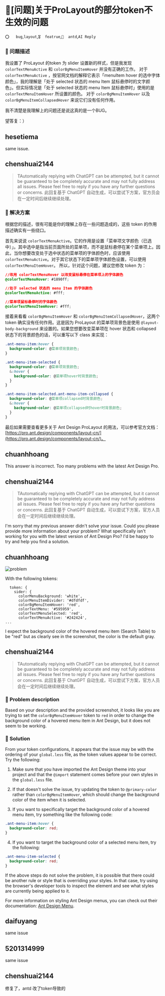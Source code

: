 # 🧐[问题]关于ProLayout的部分token不生效的问题

`⭕️   bug`,`layout`,`🎖️  featrue`,`🧱  antd`,`AI Reply`

### 🧐 问题描述

我设置了 ProLayout 的token 为 slider 设置新的样式，但是我发现 `colorTextMenuActive` 和 `colorBgMenuItemHover` 并没有正确的工作。
对于 `colorTextMenuActive` ，按官网文档的解释它表示「menuItem hover 的选中字体颜色」，我的理解是「处于 selected 状态的 menu Item 鼠标悬停时的文字颜色」。但实际情况是「处于 selected 状态的 menu Item 鼠标悬停时」使用的是 `colorTextMenuItemHover` 所设置的颜色。
对于 `colorBgMenuItemHover` 以及`colorBgMenuItemCollapsedHover` 来说它们没有任何作用。

我不清楚是我理解上的问题还是说这真的是一个BUG。

望答复：）

## hesetiema

same issue.

## chenshuai2144

> TAutomatically replying with ChatGPT can be attempted, but it cannot be guaranteed to be completely accurate and may not fully address all issues. Please feel free to reply if you have any further questions or concerns.
> 此回复基于 ChatGPT 自动生成，可以尝试下方案，官方员会在一定时间后继续继续处理。

### 🌈 解决方案

根据您的描述，很有可能是你的理解上存在一些问题造成的，这些 token 的作用描述确实有一些绕口。

首先来说说 `colorTextMenuActive`。它的作用是设置「菜单项文字颜色（已选中）」。其中选中是指当前页面所处的菜单项，而不是鼠标悬停在某个菜单项上。因此，当你想要改变处于选中状态的菜单项的字体颜色时，应该使用 `colorTextMenuActive`。对于其它状态下的菜单项字体颜色设置，可以使用 `colorTextMenuItemHover`。 所以，针对这个问题，建议您修改 token 为：

```css
//改用 colorTextMenuHover 以改变鼠标悬停在菜单项上的字体颜色
@colorTextMenuHover: #1890ff;

//处于 selected 状态的 menu Item 的字体颜色
@colorTextMenuActive: #fff;

//菜单项鼠标悬停时的字体颜色
@colorTextMenuItemHover: #fff;
```

接着来看看 `colorBgMenuItemHover` 和 `colorBgMenuItemCollapsedHover`，这两个 token 确实没有任何作用。这是因为 ProLayout 的菜单项背景色是使用 `@layout-body-background` 来设置的。如果您想要改变菜单项在 hover 状态和 collapsed 状态下的背景颜色的话，可以重写以下 class 来实现：

```css
.ant-menu-item:hover {
  background-color: @菜单项背景颜色;
}

.ant-menu-item-selected {
  background-color: @菜单项背景颜色;
  &:hover {
    background-color: @菜单项hover时背景颜色;
  }
}

.ant-menu-item-selected.ant-menu-item-collapsed {
  background-color: @菜单项collapsed时背景颜色;
  &:hover {
    background-color: @菜单项collapsed时hover时背景颜色;
  }
}
```

最后如果需要查看更多关于 Ant Design ProLayout 的用法，可以参考官方文档：[https://pro.ant.design/components/layout-cn/](https://pro.ant.design/components/layout-cn/)。

## chuanhhoang

This answer is incorrect. Too many problems with the latest Ant Design Pro.

## chenshuai2144

> TAutomatically replying with ChatGPT can be attempted, but it cannot be guaranteed to be completely accurate and may not fully address all issues. Please feel free to reply if you have any further questions or concerns.
> 此回复基于 ChatGPT 自动生成，可以尝试下方案，官方人员会在一定时间后继续继续处理。

I'm sorry that my previous answer didn't solve your issue. Could you please provide more information about your problem? What specifically isn't working for you with the latest version of Ant Design Pro? I'd be happy to try and help you find a solution.

## chuanhhoang

![problem](https://user-images.githubusercontent.com/19351207/223694211-9a188e9a-50a1-4313-ac8e-87ca067fed42.jpg)

With the following tokens:

```
  token: {
    sider: {
      colorMenuBackground: 'white',
      colorMenuItemDivider: '#dfdfdf',
      colorBgMenuItemHover: 'red',
      colorTextMenu: '#595959',
      colorTextMenuSelected: 'red',
      colorTextMenuActive: '#242424',
...
```

I expect the background color of the hovered menu item (Search Table) to be "red" but as clearly see in the screenshot, the color is the default gray.

## chenshuai2144

> TAutomatically replying with ChatGPT can be attempted, but it cannot be guaranteed to be completely accurate and may not fully address all issues. Please feel free to reply if you have any further questions or concerns.
> 此回复基于 ChatGPT 自动生成，可以尝试下方案，官方人员会在一定时间后继续继续处理。

### 🧐 Problem description

Based on your description and the provided screenshot, it looks like you are trying to set the `colorBgMenuItemHover` token to `red` in order to change the background color of a hovered menu item in Ant Design, but it does not seem to be working.

### 🌈 Solution

From your token configurations, it appears that the issue may be with the ordering of your `global.less` file, as the token values appear to be correct. Try the following:

1. Make sure that you have imported the Ant Design theme into your project and that the `@import` statement comes before your own styles in the `global.less` file.

2. If that doesn't solve the issue, try updating the token to `@primary-color` rather than `colorBgMenuItemHover`, which should change the background color of the item when it is selected.

3. If you want to specifically target the background color of a hovered menu item, try something like the following code:

```css
.ant-menu-item:hover {
  background-color: red;
}
```

4. If you want to target the background color of a selected menu item, try the following:

```css
.ant-menu-item-selected {
  background-color: red;
}
```

If the above steps do not solve the problem, it is possible that there could be another rule or style that is overriding your styles. In that case, try using the browser's developer tools to inspect the element and see what styles are currently being applied to it.

For more information on styling Ant Design menus, you can check out their documentation: [Ant Design Menu](https://ant.design/components/menu/).

## daifuyang

same issue

## 5201314999

same issue

## chenshuai2144

修复了，antd 改了token导致的
